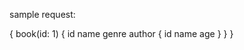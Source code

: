 sample request:

{
  book(id: 1) {
    id
    name
    genre
    author {
      id
      name
      age
    }
  }
}


